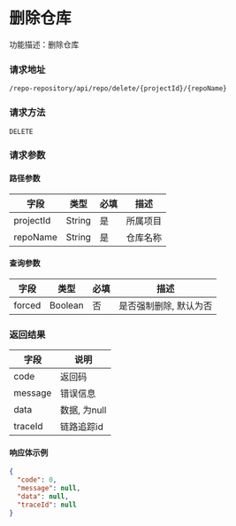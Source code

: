 # 删除仓库

功能描述：删除仓库

### 请求地址

```
/repo-repository/api/repo/delete/{projectId}/{repoName}
```

### 请求方法

`DELETE`

### 请求参数

#### 路径参数

| 字段        | 类型     | 必填  | 描述   |
|-----------|--------|-----|------|
| projectId | String | 是   | 所属项目 |
| repoName  | String | 是   | 仓库名称 |

#### 查询参数

| 字段     | 类型      | 必填  | 描述           |
|--------|---------|-----|--------------|
| forced | Boolean | 否   | 是否强制删除, 默认为否 |

### 返回结果

| 字段      | 说明        |
|---------|-----------|
| code    | 返回码       |
| message | 错误信息      |
| data    | 数据, 为null |
| traceId | 链路追踪id    |

#### 响应体示例

```json
{
  "code": 0,
  "message": null,
  "data": null,
  "traceId": null
}
```
